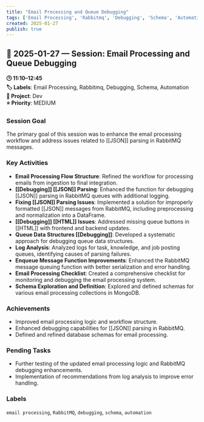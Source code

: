 ```yaml
---
title: "Email Processing and Queue Debugging"
tags: ['Email Processing', 'Rabbitmq', 'Debugging', 'Schema', 'Automation']
created: 2025-01-27
publish: true
---
```


## 📅 2025-01-27 — Session: Email Processing and Queue Debugging

**🕒 11:10–12:45**  
**🏷️ Labels**: Email Processing, Rabbitmq, Debugging, Schema, Automation  
**📂 Project**: Dev  
**⭐ Priority**: MEDIUM  


### Session Goal
The primary goal of this session was to enhance the email processing workflow and address issues related to [[JSON]] parsing in RabbitMQ messages.

### Key Activities
- **Email Processing Flow Structure**: Refined the workflow for processing emails from ingestion to final integration.
- **[[Debugging]] [[JSON]] Parsing**: Enhanced the function for debugging [[JSON]] parsing in RabbitMQ queues with additional logging.
- **Fixing [[JSON]] Parsing Issues**: Implemented a solution for improperly formatted [[JSON]] messages from RabbitMQ, including preprocessing and normalization into a DataFrame.
- **[[Debugging]] [[HTML]] Issues**: Addressed missing queue buttons in [[HTML]] with frontend and backend updates.
- **Queue Data Structures [[Debugging]]**: Developed a systematic approach for debugging queue data structures.
- **Log Analysis**: Analyzed logs for task, knowledge, and job posting queues, identifying causes of parsing failures.
- **Enqueue Message Function Improvements**: Enhanced the RabbitMQ message queuing function with better serialization and error handling.
- **Email Processing Checklist**: Created a comprehensive checklist for monitoring and debugging the email processing system.
- **Schema Exploration and Definition**: Explored and defined schemas for various email processing collections in MongoDB.

### Achievements
- Improved email processing logic and workflow structure.
- Enhanced debugging capabilities for [[JSON]] parsing in RabbitMQ.
- Defined and refined database schemas for email processing.

### Pending Tasks
- Further testing of the updated email processing logic and RabbitMQ debugging enhancements.
- Implementation of recommendations from log analysis to improve error handling.

### Labels
`email processing`, `RabbitMQ`, `debugging`, `schema`, `automation`
